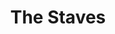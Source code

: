 ---
title: "The Staves"
summary: "The Staves are an English indie folk duo of sisters Jessica and Camilla Staveley-Taylor from Watford, Hertfordshire, England."
image: "the-staves.jpg"
apple_music_artist_url: "https://music.apple.com/gb/artist/the-staves/471509658"
wikipedia_url: "https://en.wikipedia.org/wiki/The_Staves"
---